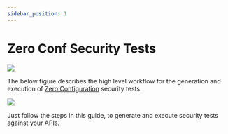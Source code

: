 ```yaml
---
sidebar_position: 1
---
```



# Zero Conf Security Tests
![](../../../../assets/zero-conf-test-plan.svg)

The below figure describes the high level workflow for the generation and execution of [Zero Configuration](../../../concepts/test-plans/test-plan-types.md) security tests.

![](../../../../assets/zero-conf-flow.svg)

Just follow the steps in this guide, to generate and execute security tests against your APIs.
